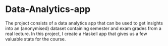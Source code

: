 # Data-Analytics-app

The project consists of a data analytics app that can be used to get insights into an (anonymised) dataset containing semester and exam grades from a real lecture. In this project, I create a Haskell app that gives us a few valuable stats for the course.
